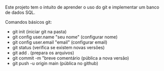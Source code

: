Este projeto tem o intuito de aprender o uso do git e implementar um banco de dados SQL.

Comandos básicos git:
- git init (iniciar git na pasta)
- git config user.name "seu nome" (configurar nome)
- git config user.email "email" (configurar email)
- git status (verifica se existem novas versões)
- git add . (prepara os arquivos)
- git commit -m "breve comentário (pública a nova versão)
- git push -u origin main (pública no github)